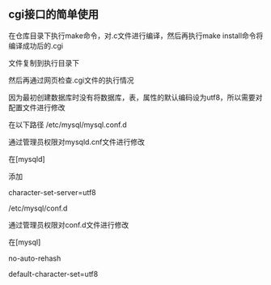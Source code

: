 ## cgi接口的简单使用

在仓库目录下执行make命令，对.c文件进行编译，然后再执行make install命令将编译成功后的.cgi

文件复制到执行目录下

然后再通过网页检查.cgi文件的执行情况

因为最初创建数据库时没有将数据库，表，属性的默认编码设为utf8，所以需要对配置文件进行修改

在以下路径
/etc/mysql/mysql.conf.d

通过管理员权限对mysqld.cnf文件进行修改

在[mysqld]

添加

character-set-server=utf8

/etc/mysql/conf.d

通过管理员权限对conf.d文件进行修改

在[mysql]

no-auto-rehash

default-character-set=utf8
